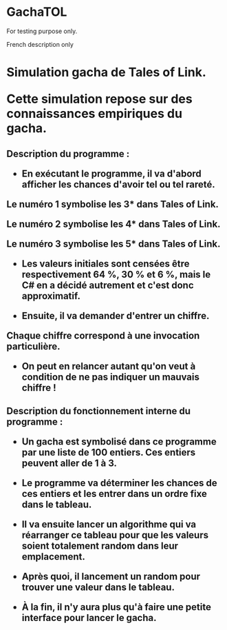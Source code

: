 # GachaTOL
For testing purpose only.


French description only


<h1>Simulation gacha de Tales of Link.

Cette simulation repose sur des connaissances empiriques du gacha.


<h2>Description du programme :


* En exécutant le programme, il va d'abord afficher les chances d'avoir tel ou tel rareté.

Le numéro 1 symbolise les 3* dans Tales of Link.

Le numéro 2 symbolise les 4* dans Tales of Link.

Le numéro 3 symbolise les 5* dans Tales of Link.

* Les valeurs initiales sont censées être respectivement 64 %, 30 % et 6 %, mais le C# en a décidé autrement et c'est donc approximatif.

* Ensuite, il va demander d'entrer un chiffre.

Chaque chiffre correspond à une invocation particulière.

* On peut en relancer autant qu'on veut à condition de ne pas indiquer un mauvais chiffre !


<h2>Description du fonctionnement interne du programme :


* Un gacha est symbolisé dans ce programme par une liste de 100 entiers. Ces entiers peuvent aller de 1 à 3.

* Le programme va déterminer les chances de ces entiers et les entrer dans un ordre fixe dans le tableau.

* Il va ensuite lancer un algorithme qui va réarranger ce tableau pour que les valeurs soient totalement random dans leur emplacement.

* Après quoi, il lancement un random pour trouver une valeur dans le tableau.

* À la fin, il n'y aura plus qu'à faire une petite interface pour lancer le gacha.
